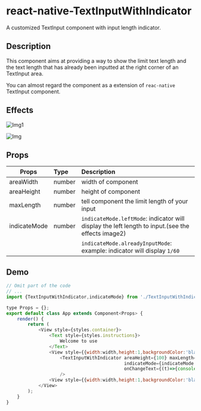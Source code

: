 # react-native-TextInputWithIndicator
A customized TextInput component with input length indicator.

## Description
This component aims at providing a way to show the limit text length and the text length that has already been inputted at the right corner of an TextInput area.

You can almost regard the component as a extension of `reac-native` TextInput component.

## Effects

![Img1](https://upload-images.jianshu.io/upload_images/1180547-cdce1216d2694d6f.gif?imageMogr2/auto-orient/strip%7CimageView2/2/w/316)

![Img](https://upload-images.jianshu.io/upload_images/1180547-8b0ec4de7a48d4a6.gif?imageMogr2/auto-orient/strip%7CimageView2/2/w/316)

## Props
| Props | Type | Description |
| --- | :-- | :-- |
| areaWidth | number | width of component |
| areaHeight | number | height of component |
| maxLength | number | tell component the limit length of your input |
| indicateMode | number |`indicateMode.leftMode`: indicator will display the left length to input.(see the effects image2) |
|||`indicateMode.alreadyInputMode`: example: indicator will display `1/60`  |

## Demo

``` js
// Omit part of the code
// ...
import {TextInputWithIndicator,indicateMode} from './TextInputWithIndicator';

type Props = {};
export default class App extends Component<Props> {
    render() {
        return (
            <View style={styles.container}>
                <Text style={styles.instructions}>
                    Welcome to use
                </Text>
                <View style={{width:width,height:1,backgroundColor:'black'}}/>
                    <TextInputWithIndicator areaHeight={100} maxLength={60} areaWidth={Dimensions.get('window').width}  placeholder={'please input'}
                                            indicateMode={indicateMode.alreadyInputMode} multiline={true}
                                            onChangeText={(t)=>{console.log(t)}} autoFocus={true}
                    />
                <View style={{width:width,height:1,backgroundColor:'black'}}/>
            </View>
        );
    }
}
```


